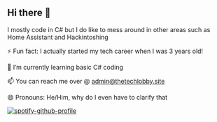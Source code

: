 ## Hi there 👋


I mostly code in C# but I do like to mess around in other areas such as Home Assistant and Hackintoshing

⚡ Fun fact: I actually started my tech career when I was 3 years old!


🌱 I’m currently learning basic C# coding


📫 You can reach me over @ admin@thetechlobby.site


😄 Pronouns: He/Him, why do I even have to clarify that



[![spotify-github-profile](https://spotify-github-profile.kittinanx.com/api/view?uid=ojetdiofnnewu45d416kp03iv&cover_image=true&theme=default&show_offline=false&background_color=000000&interchange=false&bar_color=53b14f&bar_color_cover=false)](https://spotify-github-profile.kittinanx.com/api/view?uid=ojetdiofnnewu45d416kp03iv&redirect=true)
